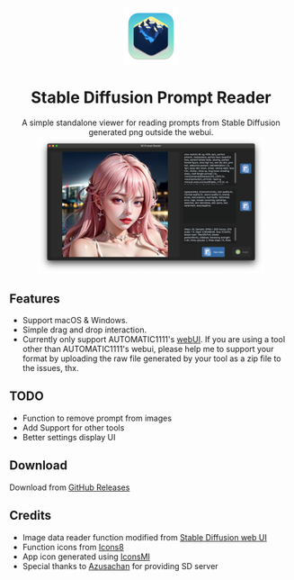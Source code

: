 <div align="center">
<img src="/resources/icon.png" width=20% height=20%>
<h1>Stable Diffusion Prompt Reader</h1>
A simple standalone viewer for reading prompts from Stable Diffusion generated png outside the webui.
<br>
<img src="/images/screenshot.png" width=80% height=80%>
</div>

## Features
- Support macOS & Windows.
- Simple drag and drop interaction.
- Currently only support AUTOMATIC1111's [webUI](https://github.com/AUTOMATIC1111/stable-diffusion-webui/). If you are using a tool other than AUTOMATIC1111's webui, please help me to support your format by uploading the raw file generated by your tool as a zip file to the issues, thx.

## TODO
- Function to remove prompt from images
- Add Support for other tools
- Better settings display UI

## Download
Download from [GitHub Releases](https://github.com/receyuki/stable-diffusion-prompt-reader/releases/latest)

## Credits
- Image data reader function modified from [Stable Diffusion web UI](https://github.com/AUTOMATIC1111/stable-diffusion-webui/)
- Function icons from [Icons8](https://icons8.com/)
- App icon generated using [IconsMI](https://huggingface.co/jvkape/IconsMI-AppIconsModelforSD)
- Special thanks to [Azusachan](https://github.com/Azusachan) for providing SD server
